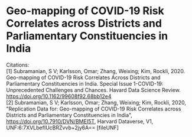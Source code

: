 # Geo-mapping of COVID-19 Risk Correlates across Districts and Parliamentary Constituencies in India

Citations: <br />
[1]  Subramanian, S V; Karlsson, Omar; Zhang, Weixing; Kim, Rockli, 2020. Geo-mapping of COVID-19 Risk Correlates Across Districts and Parliamentary Constituencies in India. Special Issue 1-COVID-19: Unprecedented Challenges and Chances. Havard Data Science Review. https://doi.org/10.1162/99608f92.68bb12e4 <br />
[2] Subramanian, S V; Karlsson, Omar; Zhang, Weixing; Kim, Rockli, 2020, "Replication Data for: Geo-mapping of COVID-19 Risk Correlates across Districts and Parliamentary Constituencies in India", https://doi.org/10.7910/DVN/BMEI5T, Harvard Dataverse, V1, UNF:6:7XVLbefIUcBRZvvb+2jy6A== [fileUNF] <br />
